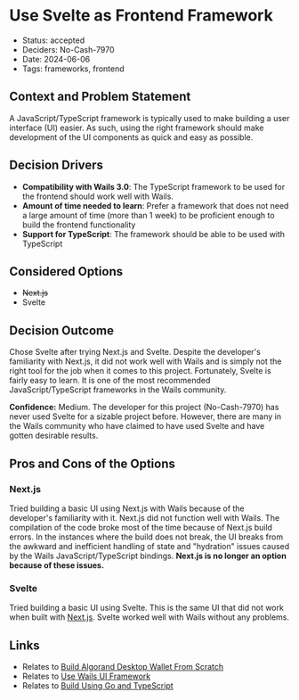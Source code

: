 # Use Svelte as Frontend Framework

- Status: accepted
- Deciders: No-Cash-7970
- Date: 2024-06-06
- Tags: frameworks, frontend

## Context and Problem Statement

A JavaScript/TypeScript framework is typically used to make building a user interface (UI) easier. As such, using the right framework should make development of the UI components as quick and easy as possible.

## Decision Drivers

- **Compatibility with Wails 3.0**: The TypeScript framework to be used for the frontend should work well with Wails.
- **Amount of time needed to learn**: Prefer a framework that does not need a large amount of time (more than 1 week) to be proficient enough to build the frontend functionality
- **Support for TypeScript**: The framework should be able to be used with TypeScript

## Considered Options

- ~~Next.js~~
- Svelte

## Decision Outcome

Chose Svelte after trying Next.js and Svelte. Despite the developer's familiarity with Next.js, it did not work well with Wails and is simply not the right tool for the job when it comes to this project. Fortunately, Svelte is fairly easy to learn. It is one of the most recommended JavaScript/TypeScript frameworks in the Wails community.

**Confidence:** Medium. The developer for this project (No-Cash-7970) has never used Svelte for a sizable project before. However, there are many in the Wails community who have claimed to have used Svelte and have gotten desirable results.

## Pros and Cons of the Options

### Next.js

Tried building a basic UI using Next.js with Wails because of the developer's familiarity with it. Next.js did not function well with Wails. The compilation of the code broke most of the time because of Next.js build errors. In the instances where the build does not break, the UI breaks from the awkward and inefficient handling of state and "hydration" issues caused by the Wails JavaScript/TypeScript bindings. **Next.js is no longer an option because of these issues.**

### Svelte

Tried building a basic UI using Svelte. This is the same UI that did not work when built with [Next.js](#nextjs). Svelte worked well with Wails without any problems.

## Links

- Relates to [Build Algorand Desktop Wallet From Scratch](20231231-build-algorand-desktop-wallet-from-scratch.md)
- Relates to [Use Wails UI Framework](20240101-use-wails-ui-framework.md)
- Relates to [Build Using Go and TypeScript](20240101-build-using-go-and-typescript.md)

